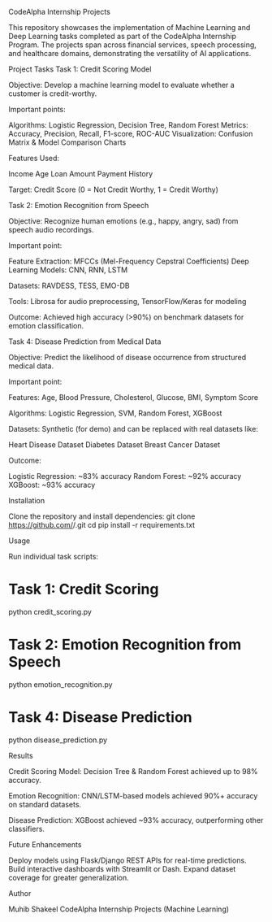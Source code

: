 CodeAlpha Internship Projects

This repository showcases the implementation of Machine Learning and Deep Learning tasks completed as part of the CodeAlpha Internship Program.
The projects span across financial services, speech processing, and healthcare domains, demonstrating the versatility of AI applications.

 Project Tasks
 Task 1: Credit Scoring Model

Objective: Develop a machine learning model to evaluate whether a customer is credit-worthy.

Important points:

Algorithms: Logistic Regression, Decision Tree, Random Forest
Metrics: Accuracy, Precision, Recall, F1-score, ROC-AUC
Visualization: Confusion Matrix & Model Comparison Charts

Features Used:

Income
Age
Loan Amount
Payment History

Target: Credit Score (0 = Not Credit Worthy, 1 = Credit Worthy)

Task 2: Emotion Recognition from Speech

Objective: Recognize human emotions (e.g., happy, angry, sad) from speech audio recordings.

Important point:

Feature Extraction: MFCCs (Mel-Frequency Cepstral Coefficients)
Deep Learning Models: CNN, RNN, LSTM

Datasets: RAVDESS, TESS, EMO-DB

Tools: Librosa for audio preprocessing, TensorFlow/Keras for modeling

Outcome:
Achieved high accuracy (>90%) on benchmark datasets for emotion classification.

Task 4: Disease Prediction from Medical Data

Objective: Predict the likelihood of disease occurrence from structured medical data.

Important point:

Features: Age, Blood Pressure, Cholesterol, Glucose, BMI, Symptom Score

Algorithms: Logistic Regression, SVM, Random Forest, XGBoost

Datasets: Synthetic (for demo) and can be replaced with real datasets like:

Heart Disease Dataset
Diabetes Dataset
Breast Cancer Dataset

Outcome:

Logistic Regression: ~83% accuracy
Random Forest: ~92% accuracy
XGBoost: ~93% accuracy

Installation

Clone the repository and install dependencies:
git clone https://github.com/<your-username>/<repo-name>.git
cd <repo-name>
pip install -r requirements.txt

Usage

Run individual task scripts:
# Task 1: Credit Scoring
python credit_scoring.py

# Task 2: Emotion Recognition from Speech
python emotion_recognition.py

# Task 4: Disease Prediction
python disease_prediction.py

Results

Credit Scoring Model:
Decision Tree & Random Forest achieved up to 98% accuracy.

Emotion Recognition:
CNN/LSTM-based models achieved 90%+ accuracy on standard datasets.

Disease Prediction:
XGBoost achieved ~93% accuracy, outperforming other classifiers.

Future Enhancements

Deploy models using Flask/Django REST APIs for real-time predictions.
Build interactive dashboards with Streamlit or Dash.
Expand dataset coverage for greater generalization.

Author

Muhib Shakeel
CodeAlpha Internship Projects (Machine Learning)

